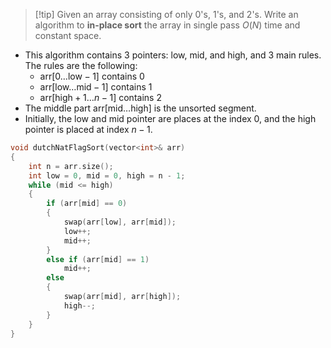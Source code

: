 > [!tip] Given an array consisting of only $0$'s, $1$'s, and $2$'s. Write an algorithm to **in-place sort** the array in single pass $O(N)$ time and constant space.
- This algorithm contains 3 pointers: low, mid, and high, and 3 main rules. The rules are the following:
	- $\text{arr}[0\dots \text{low}-1]$ contains $0$
	- $\text{arr}[\text{low}\dots \text{mid}-1]$ contains 1
	- $\text{arr}[\text{high}+1\dots n-1]$ contains 2
- The middle part $\text{arr}[\text{mid}\dots \text{high}]$ is the unsorted segment.
- Initially, the low and mid pointer are places at the index $0$, and the high pointer is placed at index $n-1$.
```cpp
void dutchNatFlagSort(vector<int>& arr)
{
	int n = arr.size();
	int low = 0, mid = 0, high = n - 1;
	while (mid <= high)
	{
		if (arr[mid] == 0)
		{
			swap(arr[low], arr[mid]);
			low++;
			mid++;
		}
		else if (arr[mid] == 1)
			mid++;
		else
		{
			swap(arr[mid], arr[high]);
			high--;
		}
	}
}
```